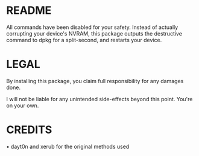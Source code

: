 # README

All commands have been disabled for your safety. Instead of actually corrupting your device's NVRAM, this package outputs the destructive command to dpkg for a split-second, and restarts your device.

# LEGAL

By installing this package, you claim full responsibility for any damages done.

I will not be liable for any unintended side-effects beyond this point. You're on your own.

# CREDITS

• dayt0n and xerub for the original methods used